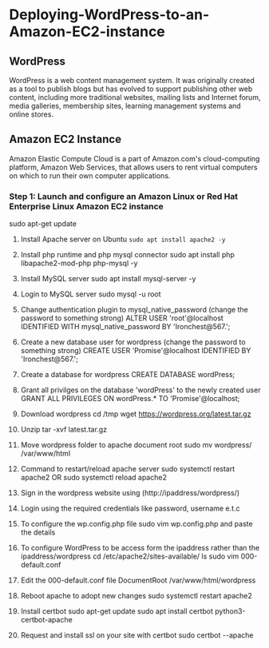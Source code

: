 # Deploying-WordPress-to-an-Amazon-EC2-instance
## WordPress
WordPress is a web content management system. It was originally created as a tool to publish blogs but has evolved to support publishing other web content, including more traditional websites, mailing lists and Internet forum, media galleries, membership sites, learning management systems and online stores.

## Amazon EC2 Instance
Amazon Elastic Compute Cloud is a part of Amazon.com's cloud-computing platform, Amazon Web Services, that allows users to rent virtual computers on which to run their own computer applications.

### Step 1: Launch and configure an Amazon Linux or Red Hat Enterprise Linux Amazon EC2 instance

sudo apt-get update
1. Install Apache server on Ubuntu
`sudo apt install apache2 -y`

2. Install php runtime and php mysql connector
sudo apt install php libapache2-mod-php php-mysql -y

3. Install MySQL server
sudo apt install mysql-server -y

4. Login to MySQL server
sudo mysql -u root

5. Change authentication plugin to mysql_native_password (change the password to something strong)
ALTER USER 'root'@localhost IDENTIFIED WITH mysql_native_password BY 'Ironchest@567.';

6. Create a new database user for wordpress (change the password to something strong)
CREATE USER 'Promise'@localhost IDENTIFIED BY 'Ironchest@567.';

7. Create a database for wordpress
CREATE DATABASE wordPress;

8. Grant all privilges on the database 'wordPress' to the newly created user
GRANT ALL PRIVILEGES ON wordPress.* TO 'Promise'@localhost;

9. Download wordpress
cd /tmp
wget https://wordpress.org/latest.tar.gz

10. Unzip
tar -xvf latest.tar.gz

11. Move wordpress folder to apache document root
sudo mv wordpress/ /var/www/html

12. Command to restart/reload apache server
sudo systemctl restart apache2
OR
sudo systemctl reload apache2

13. Sign in the wordpress website using (http://ipaddress/wordpress/)

14. Login using the required credentials like password, username e.t.c

15. To configure the wp.config.php file
sudo vim wp.config.php and paste the details

16. To configure WordPress to be access form the ipaddress rather than the ipaddress/wordpress
cd /etc/apache2/sites-available/
ls 
sudo vim 000-default.conf 

17. Edit the 000-default.conf file
DocumentRoot /var/www/html/wordpress

18. Reboot apache to adopt new changes
sudo systemctl restart apache2

16. Install certbot
sudo apt-get update
sudo apt install certbot python3-certbot-apache

17. Request and install ssl on your site with certbot
sudo certbot --apache